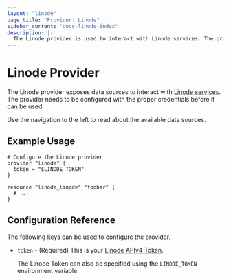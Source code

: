 ```yaml
---
layout: "linode"
page_title: "Provider: Linode"
sidebar_current: "docs-linode-index"
description: |-
  The Linode provider is used to interact with Linode services. The provider needs to be configured with the proper credentials before it can be used.
---
```


# Linode Provider

The Linode provider exposes data sources to interact with [Linode services](https://www.linode.com/).
The provider needs to be configured with the proper credentials before it can be used.

Use the navigation to the left to read about the available data sources.

## Example Usage

```hcl
# Configure the Linode provider
provider "linode" {
  token = "$LINODE_TOKEN"
}

resource "linode_linode" "foobar" {
  # ...
}
```

## Configuration Reference

The following keys can be used to configure the provider.

* `token` - (Required) This is your [Linode APIv4 Token](https://developers.linode.com/api/v4#section/Personal-Access-Token).

   The Linode Token can also be specified using the `LINODE_TOKEN` environment variable.
